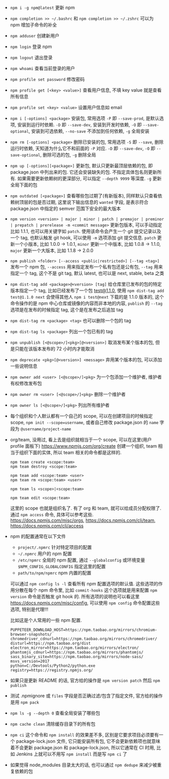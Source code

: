 * `npm i -g npm@latest` 更新 npm

* `npm completion >> ~/.bashrc` 和 `npm completion >> ~/.zshrc` 可以为 npm 增加子命令的补全

* `npm adduser` 创建新用户

* `npm login` 登录 npm

* `npm logout` 退出登录

* `npm whoami` 查看当前登录的用户

* `npm profile set password` 修改密码

* `npm profile get [<key> <value>]` 查看用户信息, 不填 key value 就是查看所有信息

* `npm profile set <key> <value>` 设置用户信息如 email

* `npm i [-options] <package>` 安装包, 常用选项 `-P` 即 `--save-prod`, 是默认选项, 安装到运行时依赖. `-D` 即 `--save-dev`, 安装到开发时依赖, `-O` 即 `--save-optional`, 安装到可选依赖, `--no-save` 不添加到任何依赖, `-g` 全局安装

* `npm rm [-options] <package>` 删除已安装的包, 常用选项 `-S` 即 `--save`, 删除运行时依赖, 天知道为什么它不和前面的 `-P` 对应. `-D` 即 `--save-dev`, `-O` 即 `--save-optional`, 删除可选的包, `-g` 删除全局

* `npm up [-options][<package>]` 更新包, 默认只更新最顶层依赖的包, 即 package.json 中列出来的包. 它还会安装缺失的包. 不指定具体包名则更新所有. 如果需要更新依赖树的更深部分, 可以指定 `--depth 9999` 等深度. `-g` 更新全局下面的包

* `npm outdated [<package>]` 查看哪些包过期了(有新版本), 同样默认只查看依赖树顶层的包是否过期, 这里说下输出信息的 `wanted` 字段, 是表示符合 package.json 中指定的 semver 范围下安全的最大版本

* `npm version <version> | major | minor | patch | premajor | preminor | prepatch | prerelease -m <commit message>` 更新包版本, 可以手动指定比如 1.1.1, 也可以用关键字如 `patch`. 使用该命令会产生一个 git 提交记录以及一个 tag, 也默认触发 git hook, 可以使用 `-m` 选项添加 git 提交信息. `patch` 更新一个小版本, 比如 1.0.0 -> 1.0.1, `minor` 更新一个中版本, 比如 1.0.8 -> 1.1.0, `major` 更新一个大版本, 比如 1.1.8 -> 2.0.0

* `npm publish <folder> [--access <public|restricted>] [--tag <tag>]` 发布一个 npm 包, `--access` 用来指定发布一个私有包还是公有包, `--tag` 用来指定一个 tag, 这个不是 git tag, 默认 latest, 也可以是 next, stable, beta 之类

* `npm dist-tag add <package>@<version> [tag]` 给仓库里已发布的包的特定版本指定一个 tag, 比如已经发布了一个包 test@1.1.0, 使用 `npm dist-tag add test@1.1.0 next` 会使得其他人 `npm i test@next` 下载的是 1.1.0 版本的, 这个命令操作的是 npm 中心仓库或镜像的内容而非本地的内容, `publish` 的 `--tag` 选项是在发布的时候指定 tag, 这个是在发布之后追加 tag

* `npm dist-tag rm <package> <tag>` 也可以删除一个包的 tag

* `npm dist-tag ls <package>` 列出一个包已有的 tag

* `npm unpublish [<@scope>/]<pkg>[@<version>]` 取消发布某个版本的包, 但是只能在该版本发布的 72 小时内才能取消

* `npm deprecate <pkg>[@<version>] <message>` 弃用某个版本的包, 可以添加一些说明信息

* `npm owner add <user> [<@scope>/]<pkg>` 为一个包添加一个维护者, 维护者有权修改发布包

* `npm owner rm <user> [<@scope>/]<pkg>` 删除一个维护者

* `npm owner ls [<@scope>/]<pkg>` 列出所有维护者

* 每个组织和个人默认都有一个自己的 scope, 可以在创建项目的时候指定 scope, `npm init --scope=username`, 或者自己修改 package.json 的 `name` 字段为 `@username/project-name`

* org/team, 没用过, 看上去是组织就相当于一个 scope, 可以在这里(用户 profile 面板下) https://www.npmjs.com/org/create 创建一个组织, team 相当于组织下面的实体, 所以 team 相关的命令都是这样的.

  ```
  npm team create <scope:team>
  npm team destroy <scope:team>
  
  npm team add <scope:team> <user>
  npm team rm <scope:team> <user>
  
  npm team ls <scope>|<scope:team>
  
  npm team edit <scope:team>
  ```

  这里的 scope 也就是组织名了. 有了 org 和 team, 就可以给成员分配权限了. 通过 `npm access` 命令, 具体可以参考这些. https://docs.npmjs.com/misc/orgs, https://docs.npmjs.com/cli/team, https://docs.npmjs.com/cli/access

* npm 的配置通常在以下文件

  * `project/.npmrc` 针对特定项目的配置
  * `~/.npmrc` 用户的 npm 配置
  * `/etc/npmrc` 全局的 npm 配置, 通过 `--globalconfig` 或环境变量  `$NPM_CONFIG_GLOBALCONFIG` 指定这里的配置
  * `path/to/npm/npmrc` npm 内置的配置

  可以通过 `npm config ls -l` 查看所有 npm 配置选项的默认值. 这些选项的作用分散在每个 npm 命令里, 比如 `commit-hooks` 这个选项就是用来配置 `npm version` 命令是否触发 git hook 的. 所有选项的说明也可以看这里 https://docs.npmjs.com/misc/config, 可以使用 `npm config` 命令配置这些选项, 特别是代理!!!

  比如这是个人常用的一些 npm 配置.

  ```
  PUPPETEER_DOWNLOAD_HOST=https://npm.taobao.org/mirrors/chromium-browser-snapshots/
  chromedriver_cdnurl=https://npm.taobao.org/mirrors/chromedriver/
  disturl=https://npm.taobao.org/dist
  electron_mirror=https://npm.taobao.org/mirrors/electron/
  phantomjs_cdnurl=https://npm.taobao.org/mirrors/phantomjs/
  sass_binary_site=https://npm.taobao.org/mirrors/node-sass/
  msvs_version=2017
  python=C:/Devtools/Python2/python.exe
  registry=https://registry.npmjs.org/
  ```

* 如果只是更新 README 的话, 官方给的操作是 `npm version patch` 然后 `npm publish`

* 测试 .npmignore 或 `files` 字段是否正确过滤/包含了指定文件, 官方给的操作是用 `npm pack`

* `npm ls -g --depth 0` 查看全局安装了哪些包

* `npm cache clean` 清除缓存目录下的所有包

* `npm ci` 这个命令和 `npm install` 的效果差不多, 区别是它要求项目必须要有一个 package-lock.json 文件, 它只能安装所有包, 它不会更新依赖项也就意味着不会更新 package.json 和 package-lock.json, 所以它通常在 CI 时用, 比如 Jenkins 上就可以不用写 `npm install` 而是写 `npm ci` 了

* 如果觉得 node_modules 目录太大的话, 也可以通过 `npm dedupe` 来减少被重复依赖的包

